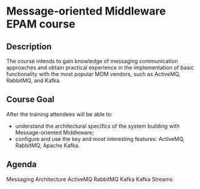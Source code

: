# Message-oriented Middleware EPAM course

## Description

The course intends  to gain knowledge of messaging communication approaches and obtain practical experience in the implementation of basic functionality with the most popular MOM vendors, such as ActiveMQ, RabbitMQ, and Kafka.


## Course Goal
After the training attendees will be able to:

- understand the architectural specifics of the system building with Message-oriented Middleware;
- configure and use the key and most interesting features: ActiveMQ, RabbitMQ, Apache Kafka.

## Agenda
Messaging Architecture
ActiveMQ
RabbitMQ
Kafka
Kafka Streams





